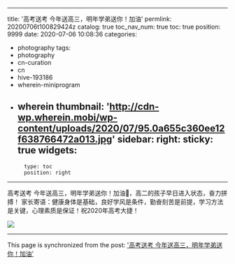 
---
title: '高考送考 今年送高三，明年学弟送你！加油'
permlink: 20200706t100829424z
catalog: true
toc_nav_num: true
toc: true
position: 9999
date: 2020-07-06 10:08:36
categories:
- photography
tags:
- photography
- cn-curation
- cn
- hive-193186
- wherein-miniprogram
- wherein
thumbnail: 'http://cdn-wp.wherein.mobi/wp-content/uploads/2020/07/95.0a655c360ee12f638766472a013.jpg'
sidebar:
    right:
        sticky: true
widgets:
    -
        type: toc
        position: right
---


高考送考
今年送高三，明年学弟送你！加油💪，高二的孩子早日进入状态，奋力拼搏！
家长寄语：健康身体是基础，良好学风是条件，勤奋刻苦是前提，学习方法是关键，心理素质是保证！祝2020年高考大捷！

<img src="http://cdn-wp.wherein.mobi/wp-content/uploads/2020/07/95.0a655c360ee12f638766472a013.jpg" />

- - -

This page is synchronized from the post: ['高考送考 今年送高三，明年学弟送你！加油'](https://steemit.com/@m18207319997/20200706t100829424z)
